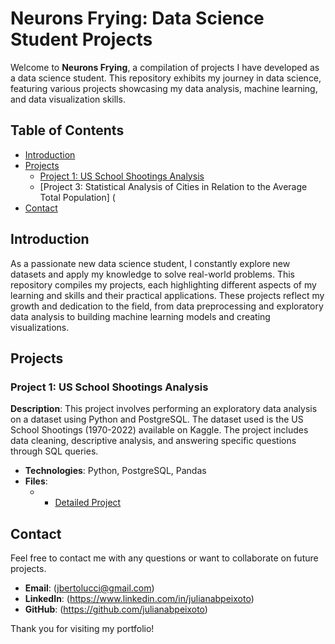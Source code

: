 # Neurons Frying: Data Science Student Projects

Welcome to **Neurons Frying**, a compilation of projects I have developed as a data science student. This repository exhibits my journey in data science, featuring various projects showcasing my data analysis, machine learning, and data visualization skills.

## Table of Contents

- [Introduction](#introduction)
- [Projects](#projects)
  - [Project 1: US School Shootings Analysis](#project-1-us-school-shootings-analysis)
  - [Project 3: Statistical Analysis of Cities in Relation to the Average Total Population] (
- [Contact](#contact)

## Introduction

As a passionate new data science student, I constantly explore new datasets and apply my knowledge to solve real-world problems. This repository compiles my projects, each highlighting different aspects of my learning and skills and their practical applications. These projects reflect my growth and dedication to the field, from data preprocessing and exploratory data analysis to building machine learning models and creating visualizations.

## Projects

### Project 1: US School Shootings Analysis

**Description**: This project involves performing an exploratory data analysis on a dataset using Python and PostgreSQL. The dataset used is the US School Shootings (1970-2022) available on Kaggle. The project includes data cleaning, descriptive analysis, and answering specific questions through SQL queries.
- **Technologies**: Python, PostgreSQL, Pandas
- **Files**:
  -   - [Detailed Project](...projects/us_school_shootings_analysis/README.md)

## Contact

Feel free to contact me with any questions or want to collaborate on future projects.

- **Email**: (jbertolucci@gmail.com)
- **LinkedIn**: (https://www.linkedin.com/in/julianabpeixoto)
- **GitHub**: (https://github.com/julianabpeixoto)

Thank you for visiting my portfolio!
